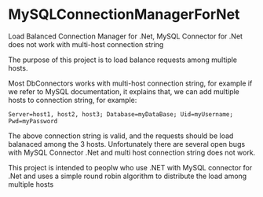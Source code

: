 # MySQLConnectionManagerForNet
Load Balanced Connection Manager for .Net, MySQL Connector for .Net does not work with multi-host connection string

The purpose of this project is to load balance requests among multiple hosts.

Most DbConnectors works with multi-host connection string, for example if we refer to MySQL documentation, it explains that, we can add multiple hosts to connection string, for example:

    Server=host1, host2, host3; Database=myDataBase; Uid=myUsername; Pwd=myPassword
   
The above connection string is valid, and the requests should be load balanaced among the 3 hosts. Unfortunately there are several open bugs with MySQL Connector .Net and multi host connection string does not work.

This project is intended to peoplw who use .NET with MySQL connector for .Net and uses a simple round robin algorithm to distribute the load among multiple hosts
